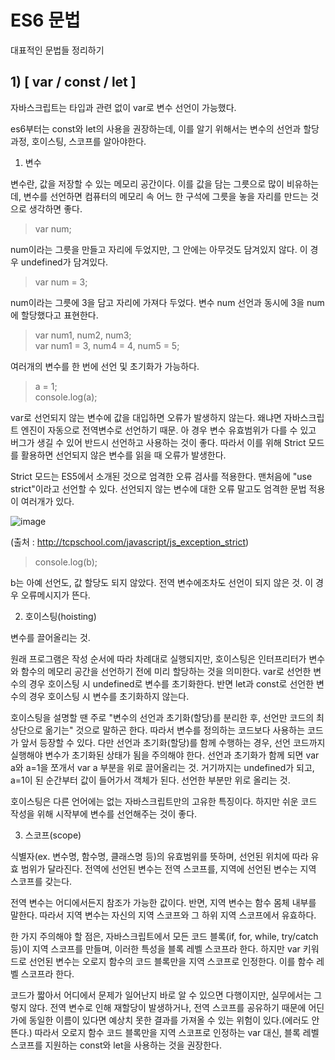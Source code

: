 # ES6 문법

대표적인 문법들 정리하기

## 1) [ var / const / let ]

자바스크립트는 타입과 관련 없이 var로 변수 선언이 가능했다. 

es6부터는 const와 let의 사용을 권장하는데, 이를 알기 위해서는 변수의 선언과 할당 과정, 호이스팅, 스코프를 알아야한다.

1. 변수

변수란, 값을 저장할 수 있는 메모리 공간이다. 이를 값을 담는 그릇으로 많이 비유하는데, 변수를 선언하면 컴퓨터의 메모리 속 어느 한 구석에 그릇을 놓을 자리를 만드는 것으로 생각하면 좋다.

> var num;

num이라는 그릇을 만들고 자리에 두었지만, 그 안에는 아무것도 담겨있지 않다. 이 경우 undefined가 담겨있다.

> var num = 3;

num이라는 그릇에 3을 담고 자리에 가져다 두었다. 변수 num 선언과 동시에 3을 num에 할당했다고 표현한다.

> var num1, num2, num3;
<br> var num1 = 3, num4 = 4, num5 = 5;

여러개의 변수를 한 번에 선언 및 초기화가 가능하다.

> a = 1; <br>
console.log(a);

var로 선언되지 않는 변수에 값을 대입하면 오류가 발생하지 않는다. 왜냐면 자바스크립트 엔진이 자동으로 전역변수로 선언하기 때문. 아 경우 변수 유효범위가 다를 수 있고 버그가 생길 수 있어 반드시 선언하고 사용하는 것이 좋다. 따라서 이를 위해 Strict 모드를 활용하면 선언되지 않은 변수를 읽을 때 오류가 발생한다.

Strict 모드는 ES5에서 소개된 것으로 엄격한 오류 검사를 적용한다. 맨처음에 "use strict"이라고 선언할 수 있다. 선언되지 않는 변수에 대한 오류 말고도 엄격한 문법 적용이 여러개가 있다.

![image](https://user-images.githubusercontent.com/75053256/141066897-aba94f4d-0c83-439e-8149-37eef226bded.png)

(출처 : http://tcpschool.com/javascript/js_exception_strict)

> console.log(b);

b는 아예 선언도, 값 할당도 되지 않았다. 전역 변수에조차도 선언이 되지 않은 것. 이 경우 오류메시지가 뜬다.


2. 호이스팅(hoisting)

변수를 끌어올리는 것.

원래 프로그램은 작성 순서에 따라 차례대로 실행되지만, 호이스팅은 인터프리터가 변수와 함수의 메모리 공간을 선언하기 전에 미리 할당하는 것을 의미한다.
var로 선언한 변수의 경우 호이스팅 시 undefined로 변수를 초기화한다. 반면 let과 const로 선언한 변수의 경우 호이스팅 시 변수를 초기화하지 않는다.

호이스팅을 설명할 땐 주로 "변수의 선언과 초기화(할당)를 분리한 후, 선언만 코드의 최상단으로 옮기는" 것으로 말하곤 한다. 따라서 변수를 정의하는 코드보다 사용하는 코드가 앞서 등장할 수 있다. 다만 선언과 초기화(할당)를 함께 수행하는 경우, 선언 코드까지 실행해야 변수가 초기화된 상태가 됨을 주의해야 한다. 선언과 초기화가 함께 되면 var a와 a=1을 쪼개서 var a 부분을 위로 끌어올리는 것. 거기까지는 undefined가 되고, a=1이 된 순간부터 값이 들어가서 객체가 된다. 선언한 부분만 위로 올리는 것.

호이스팅은 다른 언어에는 없는 자바스크립트만의 고유한 특징이다. 하지만 쉬운 코드 작성을 위해 시작부에 변수를 선언해주는 것이 좋다.

3. 스코프(scope)

식별자(ex. 변수명, 함수명, 클래스명 등)의 유효범위를 뜻하며, 선언된 위치에 따라 유효 범위가 달라진다. 전역에 선언된 변수는 전역 스코프를, 지역에 선언된 변수는 지역 스코프를 갖는다.

전역 변수는 어디에서든지 참조가 가능한 값이다. 반면, 지역 변수는 함수 몸체 내부를 말한다. 따라서 지역 변수는 자신의 지역 스코프와 그 하위 지역 스코프에서 유효하다.

한 가지 주의해야 할 점은, 자바스크립트에서 모든 코드 블록(if, for, while, try/catch 등)이 지역 스코프를 만들며, 이러한 특성을 블록 레벨 스코프라 한다. 하지만 var 키워드로 선언된 변수는 오로지 함수의 코드 블록만을 지역 스코프로 인정한다. 이를 함수 레벨 스코프라 한다.

코드가 짧아서 어디에서 문제가 일어난지 바로 알 수 있으면 다행이지만, 실무에서는 그렇지 않다. 전역 변수로 인해 재할당이 발생하거나, 전역 스코프를 공유하기 때문에 어딘가에 동일한 이름이 있다면 예상치 못한 결과를 가져올 수 있는 위험이 있다.(에러도 안뜬다.) 따라서 오로지 함수 코드 블록만을 지역 스코프로 인정하는 var 대신, 블록 레벨 스코프를 지원하는 const와 let을 사용하는 것을 권장한다.

